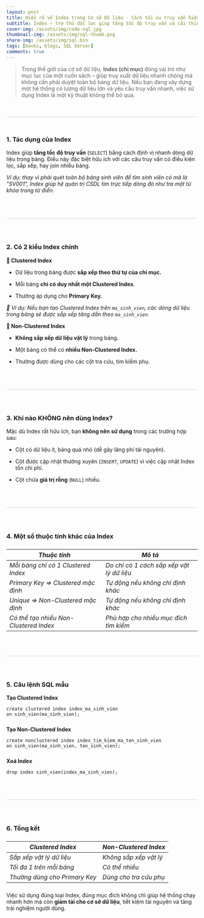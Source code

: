 ```yaml
---
layout: post
title: Hiểu rõ về Index trong Cơ sở Dữ liệu - Cách tối ưu truy vấn hiệu quả
subtitle: Index – trợ thủ đắc lực giúp tăng tốc độ truy vấn và cải thiện hiệu năng cho hệ quản trị cơ sở dữ liệu.
cover-img: /assets/img/code-sql.jpg
thumbnail-img: /assets/img/sql-thumb.png
share-img: /assets/img/sql.bin
tags: [books, blogs, SQL Server]
comments: true
---
```


>Trong thế giới của cơ sở dữ liệu, **Index (chỉ mục)** đóng vai trò như mục lục của một cuốn sách – giúp truy xuất dữ liệu nhanh chóng mà không cần phải duyệt toàn bộ bảng dữ liệu. Nếu bạn đang xây dựng một hệ thống có lượng dữ liệu lớn và yêu cầu truy vấn nhanh, việc sử dụng Index là một kỹ thuật không thể bỏ qua.

<div style="border: 1px solid #e6e6e6; margin:48px 0"></div>

### 1. Tác dụng của Index
Index giúp **tăng tốc độ truy vấn** (`SELECT`) bằng cách định vị nhanh dòng dữ liệu trong bảng. Điều này đặc biệt hữu ích với các câu truy vấn có điều kiện lọc, sắp xếp, hay join nhiều bảng.

_Ví dụ: thay vì phải quét toàn bộ bảng sinh viên để tìm sinh viên có mã là "SV001", Index giúp hệ quản trị CSDL tìm trực tiếp dòng đó như tra một từ khóa trong từ điển._

<div style="border: 1px solid #e6e6e6; margin:64px 0"></div>

### 2. Có 2 kiểu Index chính
**🔹 Clustered Index**  
* Dữ liệu trong bảng được **sắp xếp theo thứ tự của chỉ mục.**

* Mỗi bảng **chỉ có duy nhất một Clustered Index.**

* Thường áp dụng cho **Primary Key.**

_🧠 Ví dụ: Nếu bạn tạo Clustered Index trên `ma_sinh_vien`, các dòng dữ liệu trong bảng sẽ được sắp xếp tăng dần theo `ma_sinh_vien`._

**🔹 Non-Clustered Index**  
* **Không sắp xếp dữ liệu vật lý** trong bảng.

* Một bảng có thể có **nhiều Non-Clustered Index.**

* Thường được dùng cho các cột tra cứu, tìm kiếm phụ.

<div style="border: 1px solid #e6e6e6; margin:64px 0"></div>

### 3. Khi nào KHÔNG nên dùng Index?
Mặc dù Index rất hữu ích, bạn **không nên sử dụng** trong các trường hợp sau:

* Cột có dữ liệu ít, bảng quá nhỏ (dễ gây lãng phí tài nguyên).

* Cột được cập nhật thường xuyên (`INSERT`, `UPDATE`) vì việc cập nhật Index tốn chi phí.

* Cột chứa **giá trị rỗng** (`NULL`) nhiều.

<div style="border: 1px solid #e6e6e6; margin:64px 0"></div>

### 4. Một số thuộc tính khác của Index

<div style='margin-top:24px'></div>

|  ***Thuộc tính***                              |  ***Mô tả***                                         |
|----------------------------------------|--------------------------------------------|
|  _Mỗi bảng chỉ có 1 Clustered Index_         |  _Do chỉ có 1 cách sắp xếp vật lý dữ liệu_       |
|  _Primary Key ⇒ Clustered mặc định_          |  _Tự động nếu không chỉ định khác_               |
|  _Unique ⇒ Non-Clustered mặc định_           |  _Tự động nếu không chỉ định khác_               |
|  _Có thể tạo nhiều Non-Clustered Index_      |  _Phù hợp cho nhiều mục đích tìm kiếm_           |

<div style="border: 1px solid #e6e6e6; margin:64px 0"></div>

### 5. Câu lệnh SQL mẫu
**Tạo Clustered Index**  
```
create clustered index index_ma_sinh_vien 
on sinh_vien(ma_sinh_vien);
```
<div style='margin-bottom:24px'></div>

**Tạo Non-Clustered Index**
```
create nonclustered index index_tim_kiem_ma_ten_sinh_vien 
on sinh_vien(ma_sinh_vien, ten_sinh_vien);
```

<div style='margin-bottom:24px'></div>

**Xoá Index**
```
drop index sinh_vien(index_ma_sinh_vien);
```
<div style="border: 1px solid #e6e6e6; margin:64px 0"></div>

### 6. Tổng kết

<div style='margin-top:24px'></div>

| ***Clustered Index***                      |  ***Non-Clustered Index***           |
|------------------------------------|------------------------------|
|  _Sắp xếp vật lý dữ liệu_              |  _Không sắp xếp vật lý_          |
|  _Tối đa 1 trên mỗi bảng_              |  _Có thể nhiều_                 |
|  _Thường dùng cho Primary Key_        |  _Dùng cho tra cứu phụ_         |

<div style='margin-top:24px'></div>

Việc sử dụng đúng loại Index, đúng mục đích không chỉ giúp hệ thống chạy nhanh hơn mà còn **giảm tải cho cơ sở dữ liệu**, tiết kiệm tài nguyên và tăng trải nghiệm người dùng.


